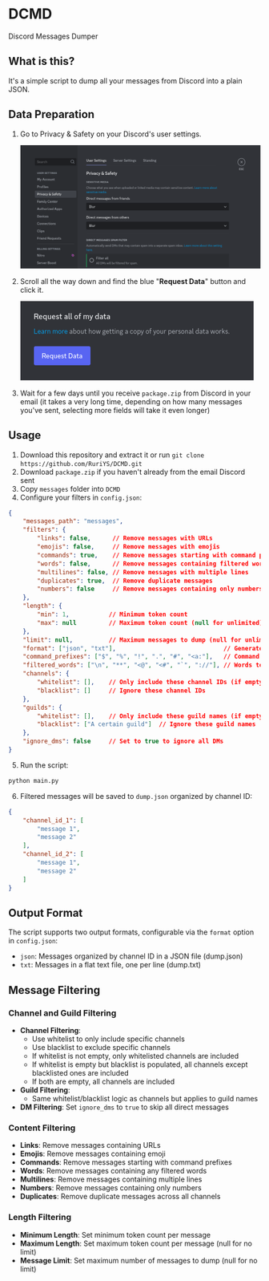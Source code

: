 # DCMD

Discord Messages Dumper

## What is this?
It's a simple script to dump all your messages from Discord into a plain JSON.

## Data Preparation
1. Go to Privacy & Safety on your Discord's user settings.

    ![img](images/user-settings.png)

2. Scroll all the way down and find the blue "**Request Data**" button and click it.
  
    ![img](images/request-data.png)

3. Wait for a few days until you receive `package.zip` from Discord in your email (it takes a very long time, depending on how many messages you've sent, selecting more fields will take it even longer)

## Usage

1. Download this repository and extract it or run `git clone https://github.com/RuriYS/DCMD.git`
2. Download `package.zip` if you haven't already from the email Discord sent 
3. Copy `messages` folder into `DCMD`
4. Configure your filters in `config.json`:
```json
{
    "messages_path": "messages",
    "filters": {
        "links": false,      // Remove messages with URLs
        "emojis": false,     // Remove messages with emojis
        "commands": true,    // Remove messages starting with command prefixes
        "words": false,      // Remove messages containing filtered words
        "multilines": false, // Remove messages with multiple lines
        "duplicates": true,  // Remove duplicate messages
        "numbers": false     // Remove messages containing only numbers
    },
    "length": {
        "min": 1,           // Minimum token count
        "max": null         // Maximum token count (null for unlimited)
    },
    "limit": null,          // Maximum messages to dump (null for unlimited)
    "format": ["json", "txt"],                              // Generate both formats
    "command_prefixes": ["$", "%", "!", ".", "#", "<a:"],   // Command prefixes to filter
    "filtered_words": ["\n", "**", "<@", "<#", "`", "://"], // Words to filter
    "channels": {
        "whitelist": [],    // Only include these channel IDs (if empty, use blacklist)
        "blacklist": []     // Ignore these channel IDs
    },
    "guilds": {
        "whitelist": [],    // Only include these guild names (if empty, use blacklist)
        "blacklist": ["A certain guild"]  // Ignore these guild names
    },
    "ignore_dms": false     // Set to true to ignore all DMs
}
```
5. Run the script:
```bash
python main.py
```
6. Filtered messages will be saved to `dump.json` organized by channel ID:
```json
{
    "channel_id_1": [
        "message 1",
        "message 2"
    ],
    "channel_id_2": [
        "message 1",
        "message 2"
    ]
}
```

## Output Format
The script supports two output formats, configurable via the `format` option in `config.json`:
- `json`: Messages organized by channel ID in a JSON file (dump.json)
- `txt`: Messages in a flat text file, one per line (dump.txt)


## Message Filtering

### Channel and Guild Filtering
- **Channel Filtering**: 
  - Use whitelist to only include specific channels
  - Use blacklist to exclude specific channels
  - If whitelist is not empty, only whitelisted channels are included
  - If whitelist is empty but blacklist is populated, all channels except blacklisted ones are included
  - If both are empty, all channels are included
- **Guild Filtering**: 
  - Same whitelist/blacklist logic as channels but applies to guild names
- **DM Filtering**: Set `ignore_dms` to `true` to skip all direct messages

### Content Filtering
- **Links**: Remove messages containing URLs
- **Emojis**: Remove messages containing emoji
- **Commands**: Remove messages starting with command prefixes
- **Words**: Remove messages containing any filtered words
- **Multilines**: Remove messages containing multiple lines
- **Numbers**: Remove messages containing only numbers
- **Duplicates**: Remove duplicate messages across all channels

### Length Filtering
- **Minimum Length**: Set minimum token count per message
- **Maximum Length**: Set maximum token count per message (null for no limit)
- **Message Limit**: Set maximum number of messages to dump (null for no limit)